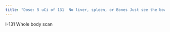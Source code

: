 ```yaml
---
title: "Dose: 5 uCi of 131  No liver, spleen, or Bones Just see the bowel from what I can tell"
---
```

I-131 Whole body scan


